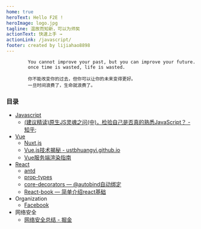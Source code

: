 ```yaml
---
home: true
heroText: Hello F2E !
heroImage: logo.jpg
tagline: 温故而知新，可以为师矣
actionText: 快速上手 →
actionLink: /javascript/
footer: created by lijiahao8898
---
```


            You cannot improve your past, but you can improve your future.
            once time is wasted, life is wasted.

            你不能改变你的过去，但你可以让你的未来变得更好。
            一旦时间浪费了，生命就浪费了。

### 目录
* [Javascript](./javascript)
  - [(建议精读)原生JS灵魂之问(中)，检验自己是否真的熟悉JavaScript？ - 知乎](https://zhuanlan.zhihu.com/p/90017386);
* [Vue](./vue)
  - [Nuxt.js](https://zh.nuxtjs.org/)
  - [Vue.js技术揭秘 - ustbhuangyi.github.io](https://ustbhuangyi.github.io/vue-analysis/)
  - [Vue服务端渲染指南](https://ssr.vuejs.org/zh/)
* [React](./react)
  * [antd](https://ant.design/docs/spec/introduce-cn)
  * [prop-types](https://github.com/facebook/prop-types)
  * [core-decorators — @autobind自动绑定](https://github.com/jayphelps/core-decorators)
  * [React-book — 简单介绍react基础](https://lijiahao8898.github.io/react-book/)
* Organization
  * [Facebook](https://github.com/facebook)
* 网络安全
  - [网络安全总结 - 掘金](https://juejin.im/post/5dca1b376fb9a04a9f11c82e)

<style lang="scss">
  .hero{
  img {
   width: 120px;
      height: 120px;
      border-radius: 100%;
      box-shadow: 1px 1px 10px rgba(0,0,0,.5)
   }
  }
</style>
